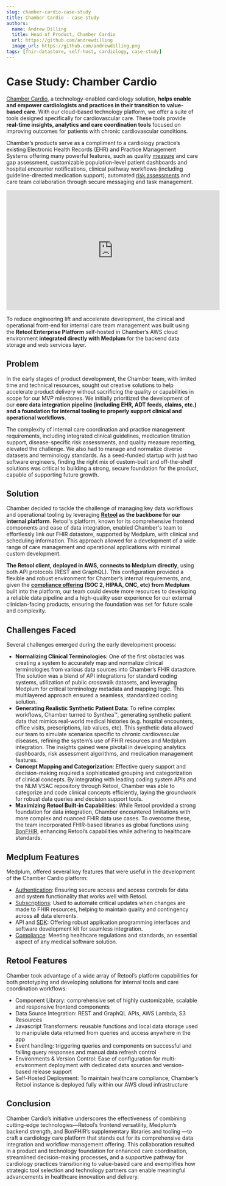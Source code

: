 ```yaml
---
slug: chamber-cardio-case-study
title: Chamber Cardio - case study
authors:
  name: Andrew Dilling
  title: Head of Product, Chamber Cardio
  url: https://github.com/andrewdilling
  image_url: https://github.com/andrewdilling.png
tags: [fhir-datastore, self-host, cardiology, case-study]
---
```

# Case Study: Chamber Cardio

[Chamber Cardio](https://www.chambercardio.com/), a technology-enabled cardiology solution, **helps enable and empower cardiologists and practices in their transition to value-based care**. With our cloud-based technology platform, we offer a suite of tools designed specifically for cardiovascular care. These tools provide **real-time insights, analytics and care coordination tools** focused on improving outcomes for patients with chronic cardiovascular conditions. 

Chamber’s products serve as a compliment to a cardiology practice’s existing Electronic Health Records (EHR) and Practice Management Systems offering many powerful features, such as quality [measure](/docs/api/fhir/resources/measure) and care gap assessment, customizable population-level patient dashboards and hospital encounter notifications, clinical pathway workflows (including guideline-directed medication support), automated [risk assessments](/docs/api/fhir/resources/riskassessment) and care team collaboration through secure messaging and task management.

<iframe width="560" height="315" src="https://www.youtube.com/embed/8bsrKe6VmUs?start=0" title="YouTube video player" frameborder="0" allow="accelerometer; autoplay; clipboard-write; encrypted-media; gyroscope; picture-in-picture" allowfullscreen></iframe>

To reduce engineering lift and accelerate development, the clinical and operational front-end for internal care team management was built using the **Retool Enterprise Platform** self-hosted in Chamber’s AWS cloud environment **integrated directly with Medplum** for the backend data storage and web services layer.

## Problem

In the early stages of product development, the Chamber team, with limited time and technical resources, sought out creative solutions to help accelerate product delivery without sacrificing the quality or capabilities in scope for our MVP milestones. We initially prioritized the development of our **core data integration pipeline (including EHR, ADT feeds, claims, etc.) and a foundation for internal tooling to properly support clinical and operational workflows**. 

The complexity of internal care coordination and practice management requirements, including integrated clinical guidelines, medication titration support, disease-specific risk assessments, and quality measure reporting, elevated the challenge. We also had to manage and normalize diverse datasets and terminology standards.  As a seed-funded startup with just two software engineers, finding the right mix of custom-built and off-the-shelf solutions was critical to building a strong, secure foundation for the product, capable of supporting future growth.

## Solution

Chamber decided to tackle the challenge of managing key data workflows and operational tooling by leveraging **[Retool](https://retool.com/) as the backbone for our internal platform**. Retool's platform, known for its comprehensive frontend components and ease of data integration, enabled Chamber's team to effortlessly link our FHIR datastore, supported by Medplum, with clinical and scheduling information. This approach allowed for a development of a wide range of care management and operational applications with minimal custom development.

**The Retool client, deployed in AWS, connects to Medplum directly**, using both API protocols (REST and GraphQL). This configuration provided a flexible and robust environment for Chamber’s internal requirements, and, given the **[compliance offering](/docs/compliance) (SOC 2, HIPAA, ONC, etc) from Medplum** built into the platform, our team could devote more resources to developing a reliable data pipeline and a high-quality user experience for our external clinician-facing products, ensuring the foundation was set for future scale and complexity.

## Challenges Faced

Several challenges emerged during the early development process:

- **Normalizing Clinical Terminologies**: One of the first obstacles was creating a system to accurately map and normalize clinical terminologies from various data sources into Chamber’s FHIR datastore. The solution was a blend of API integrations for standard coding systems, utilization of public crosswalk datasets, and leveraging Medplum for critical terminology metadata and mapping logic. This multilayered approach ensured a seamless, standardized coding solution.
- **Generating Realistic Synthetic Patient Data**: To refine complex workflows, Chamber turned to Synthea™, generating synthetic patient data that mimics real-world medical histories (e.g. hospital encounters, office visits, prescriptions, lab values, etc). This synthetic data allowed our team to simulate scenarios specific to chronic cardiovascular diseases, refining the system’s use of FHIR resources and Medplum integration. The insights gained were pivotal in developing analytics dashboards, risk assessment algorithms, and medication management features.
- **Concept Mapping and Categorization**: Effective query support and decision-making required a sophisticated grouping and categorization of clinical concepts. By integrating with leading coding system APIs and the NLM VSAC repository through Retool, Chamber was able to categorize and code clinical concepts efficiently, laying the groundwork for robust data queries and decision support tools.
- **Maximizing Retool Built-in Capabilities**: While Retool provided a strong foundation for data integration, Chamber encountered limitations with more complex and nuanced FHIR data use cases. To overcome these, the team incorporated FHIR-based libraries as global functions using [BonFHIR](https://bonfhir.dev/), enhancing Retool’s capabilities while adhering to healthcare standards. 

## Medplum Features

Medplum, offered several key features that were useful in the development of the Chamber Cardio platform:

- [Authentication](/docs/auth): Ensuring secure access and access controls for data and system functionality that works well with Retool.
- [Subscriptions](/docs/subscriptions): Used to automate critical updates when changes are made to FHIR resources, helping to maintain quality and contingency across all data elements.
- API and [SDK](/docs/sdk/core.medplumclient): Offering robust application programming interfaces and software development kit for seamless integration.
- [Compliance](/docs/compliance): Meeting healthcare regulations and standards, an essential aspect of any medical software solution.

## Retool Features

Chamber took advantage of a wide array of Retool’s platform capabilities for both prototyping and developing solutions for internal tools and care coordination workflows:

- Component Library: comprehensive set of highly customizable, scalable and responsive frontend components
- Data Source Integration: REST and GraphQL APIs, AWS Lambda, S3 Resources
- Javascript Transformers: reusable functions and local data storage used to manipulate data returned from queries and access anywhere in the app
- Event handling: triggering queries and components on successful and failing query responses and manual data refresh control
- Environments & Version Control: Ease of configuration for multi-environment deployment with dedicated data sources and version-based release support
- Self-Hosted Deployment:  To maintain healthcare compliance, Chamber’s Retool instance is deployed fully within our AWS cloud infrastructure

## Conclusion

Chamber Cardio’s initiative underscores the effectiveness of combining cutting-edge technologies—Retool’s frontend versatility, Medplum’s backend strength, and BonFHIR’s supplementary libraries and tooling —to craft a cardiology care platform that stands out for its comprehensive data integration and workflow management offering. This collaboration resulted in a product and technology foundation for enhanced care coordination, streamlined decision-making processes, and a supportive pathway for cardiology practices transitioning to value-based care and exemplifies how strategic tool selection and technology partners can enable meaningful advancements in healthcare innovation and delivery.
